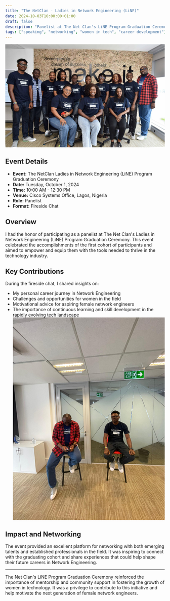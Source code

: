 ```yaml
---
title: "The NetClan - Ladies in Network Engineering (LiNE)"
date: 2024-10-03T10:00:00+01:00
draft: false
description: "Panelist at The Net Clan's LiNE Program Graduation Ceremony, sharing career journey and motivating women in Network Engineering"
tags: ["speaking", "networking", "women in tech", "career development"]
---
```

![NetClan.jpeg](../../../assets/img/NetClan.jpeg)
## Event Details

- **Event:** The NetClan Ladies in Network Engineering (LiNE) Program Graduation Ceremony
- **Date:** Tuesday, October 1, 2024
- **Time:** 10:00 AM - 12:30 PM
- **Venue:** Cisco Systems Office, Lagos, Nigeria
- **Role:** Panelist
- **Format:** Fireside Chat

## Overview

I had the honor of participating as a panelist at The Net Clan's Ladies in Network Engineering (LiNE) Program Graduation Ceremony. This event celebrated the accomplishments of the first cohort of participants and aimed to empower and equip them with the tools needed to thrive in the technology industry.

## Key Contributions

During the fireside chat, I shared insights on:

- My personal career journey in Network Engineering
- Challenges and opportunities for women in the field
- Motivational advice for aspiring female network engineers
- The importance of continuous learning and skill development in the rapidly evolving tech landscape
![netclan-2.jpeg](../../../assets/img/netclan-2.jpeg)
## Impact and Networking

The event provided an excellent platform for networking with both emerging talents and established professionals in the field. It was inspiring to connect with the graduating cohort and share experiences that could help shape their future careers in Network Engineering.

---

The Net Clan's LiNE Program Graduation Ceremony reinforced the importance of mentorship and community support in fostering the growth of women in technology. It was a privilege to contribute to this initiative and help motivate the next generation of female network engineers.